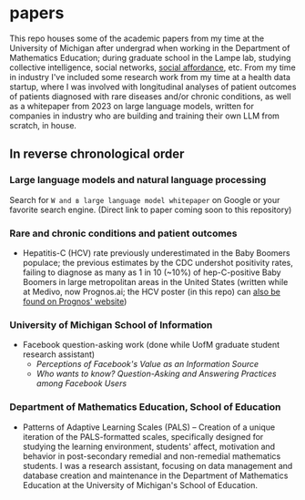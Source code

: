 # papers

This repo houses some of the academic papers from my time at the University of Michigan after undergrad when working in the Department of Mathematics Education; during graduate school in the Lampe lab, studying collective intelligence, social networks, [social affordance](https://en.wikipedia.org/wiki/Social_affordance), etc. From my time in industry I've included some research work from my time at a health data startup, where I was involved with longitudinal analyses of patient outcomes of patients diagnosed with rare diseases and/or chronic conditions, as well as a whitepaper from 2023 on large language models, written for companies in industry who are building and training their own LLM from scratch, in house. 

## In reverse chronological order

### Large language models and natural language processing
Search for `W and в large language model whitepaper` on  Google or your favorite search engine. (Direct link to paper coming soon to this repository)

### Rare and chronic conditions and patient outcomes

- Hepatitis-C (HCV) rate previously underestimated in the Baby Boomers populace; the previous estimates by the CDC undershot positivity rates, failing to diagnose as many as 1 in 10 (~10%) of hep-C-positive Baby Boomers in large metropolitan areas in the United States (written while at Medivo, now Prognos.ai; the HCV poster (in this repo) can [also be found on Prognos' website](https://www.prognos.ai/wp-content/uploads/2015-DDW-Poster.pdf))

### University of Michigan School of Information

- Facebook question-asking work (done while UofM graduate student research assistant)
  - _Perceptions of Facebook's Value as an Information Source_
  - _Who wants to know? Question-Asking and Answering Practices among Facebook Users_
 
### Department of Mathematics Education, School of Education
- Patterns of Adaptive Learning Scales (PALS) – Creation of a unique iteration of the PALS-formatted scales, specifically designed for studying the learning environment, students' affect, motivation and behavior in post-secondary remedial and non-remedial mathematics students. I was a research assistant, focusing on data management and database creation and maintenance in the Department of Mathematics Education at the University of Michigan's School of Education.
